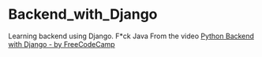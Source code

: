 # Backend_with_Django
Learning backend using Django. F*ck Java
From the video [Python Backend with Django - by FreeCodeCamp](https://www.youtube.com/watch?v=jBzwzrDvZ18)
